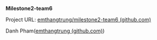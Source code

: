 **Milestone2-team6**

Project URL: [emthangtrung/milestone2-team6 (github.com)](https://github.com/emthangtrung/milestone2-team6)

Danh Pham([emthangtrung (github.com)](https://github.com/emthangtrung))

